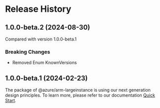# Release History
    
## 1.0.0-beta.2 (2024-08-30)
Compared with version 1.0.0-beta.1
    
### Breaking Changes

  - Removed Enum KnownVersions
    
    
## 1.0.0-beta.1 (2024-02-23)

The package of @azure/arm-largeinstance is using our next generation design principles. To learn more, please refer to our documentation [Quick Start](https://aka.ms/azsdk/js/mgmt/quickstart).
